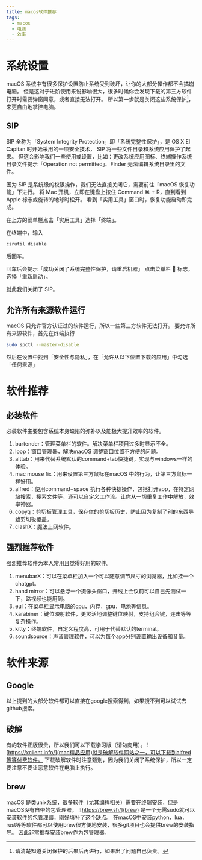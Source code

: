 ```yaml
---
title: macos软件推荐
tags:
  - macos
  - 电脑
  - 效率
---
```

# 系统设置
macOS 系统中有很多保护设置防止系统受到破坏，让你的大部分操作都不会搞崩电脑。
但是这对于进阶使用来说影响很大，很多时候你会发现下载的第三方软件打开时需要弹窗同意，或者直接无法打开。
所以第一步就是关闭这些系统保护[^1]，来更自由地掌控电脑。
[^1]:请清楚知道关闭保护的后果后再进行，如果出了问题自己负责。

## SIP 
SIP 全称为「System Integrity Protection」即「系统完整性保护」，是 OS X El Capitan 时开始采用的一项安全技术，
SIP 将一些文件目录和系统应用保护了起来。
但这会影响我们一些使用或设置，比如：更改系统应用图标、终端操作系统目录文件提示「Operation not permitted」、Finder 
无法编辑系统目录里的文件。

因为 SIP 是系统级的权限操作，我们无法直接关闭它，需要前往「macOS 恢复功能」下进行。
将 Mac 开机，立即在键盘上按住 Command ⌘ + R，直到看到 Apple 标志或旋转的地球时松开。
看到「实用工具」窗口时，恢复功能启动即完成。

在上方的菜单栏点击「实用工具」选择「终端」。

在终端中，输入
```sh
csrutil disable 
```
后回车。

回车后会提示「成功关闭了系统完整性保护，请重启机器」
点击菜单栏  标志，选择「重新启动」。

就此我们关闭了 SIP。

## 允许所有来源软件运行
macOS 只允许官方认证过的软件运行，所以一些第三方软件无法打开。
要允许所有来源软件，首先在终端执行
```sh
sudo spctl --master-disable
```
然后在设置中找到「安全性与隐私」，在「允许从以下位置下载的应用」中勾选「任何来源」

# 软件推荐
## 必装软件
必装软件主要包含系统本身缺陷的弥补以及能极大提升效率的软件。
1. bartender：管理菜单栏的软件。解决菜单栏项目过多时显示不全。
1. loop：窗口管理器，解决macOS 调整窗口位置不方便的问题。
1. alttab：用来代替系统默认的command+tab快捷键，实现与windows一样的体验。
1. mac mouse fix：用来设置第三方鼠标在macOS 中的行为，让第三方鼠标一样好用。
1. alfred：使用command+space 执行各种快捷操作，包括打开app，在特定网站搜索，搜索文件等，还可以自定义工作流。让你从一切重复工作中解放，效率神器。
1. copyq：剪切板管理工具，保存你的剪切板历史，防止因为复制了别的东西导致剪切板覆盖。
1. clashX：魔法上网软件。
## 强烈推荐软件
强烈推荐软件为本人常用且觉得好用的软件。
1. menubarX：可以在菜单栏加入一个可以随意调节尺寸的浏览器，比如挂一个chatgpt。
1. hand mirror：可以悬浮一个摄像头窗口，开线上会议前可以自己先测试一下，路视频也能用到。
1. eul：在菜单栏显示电脑的cpu，内存，gpu，电池等信息。
1. karabiner：键位映射软件，更灵活地调整键位映射，支持组合键，连击等等复杂操作。
1. kitty：终端软件，自定义程度高，可用于代替默认的terminal。
1. soundsource：声音管理软件，可以为每个app分别设置输出设备和音量。

# 软件来源
## Google
以上提到的大部分软件都可以直接在google搜索得到，如果搜不到可以试试去github搜索。
## 破解
有的软件正版很贵，所以我们可以下载学习版（请勿商用）。
![https://xclient.info/](mac精品应用)就是破解软件网站之一，可以下载到alfred等等付费软件。
下载破解软件时注意甄别，因为我们关闭了系统保护，所以一定要注意不要让恶意软件在电脑上执行。
## brew
macOS 是类unix系统，很多软件（尤其编程相关）需要在终端安装，但是macOS没有自带的包管理器。
![https://brew.sh/](brew) 是一个无需sudo就可以安装软件的包管理器，刚好填补了这个缺点。
在macOS中安装python，lua，rust等等软件都可以使用brew很方便地安装，很多git项目也会提供brew的安装指导。
因此非常推荐安装brew作为包管理器。

